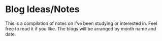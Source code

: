 # Blog Ideas/Notes
This is a compilation of notes on I've been studying or interested in. Feel free to read it if you like. The blogs will be arranged by month name and date.
